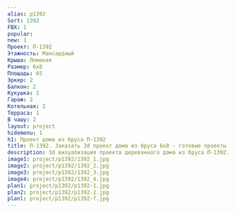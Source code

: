 ```yaml
---
alias: p1392
Sort: 1392
FBX: 1
popular: 
new: 1
Проект: П-1392
Этажность: Мансардный
Крыша: Ломаная
Размер: 6х8
Площадь: 65
Эркер: 2
Балкон: 2
Кукушка: 2
Гараж: 2
Котельная: 2
Терраса: 1
В чашу: 2
layout: project
hidemenu: 1
h1: Проект дома из бруса П-1392
title: П-1392. Заказать 3d проект дома из бруса 6х8 - готовые проекты
description: 3d визуализация проекта деревянного дома из бруса П-1392. Площадь 65 м2, размер 6х8. Вы можете внести любые изменения в проект.
image1: project/p1392/1392_1.jpg
image2: project/p1392/1392_2.jpg
image3: project/p1392/1392_3.jpg
image4: project/p1392/1392_4.jpg
plan1: project/p1392/p1392-1.jpg
plan2: project/p1392/p1392-2.jpg
planl: project/p1392/p1392-f.jpg
---
```


